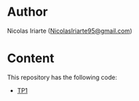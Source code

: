 # Author
Nicolas Iriarte (NicolasIriarte95@gmail.com)

# Content
This repository has the following code:
  * [TP1](./tp1)
